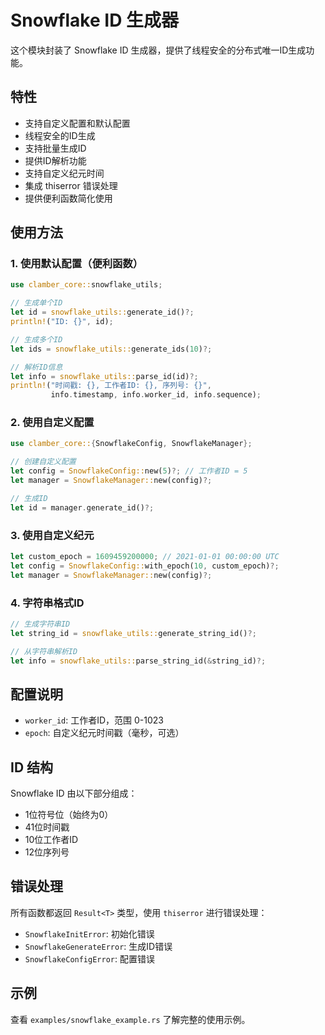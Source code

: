 # Snowflake ID 生成器

这个模块封装了 Snowflake ID 生成器，提供了线程安全的分布式唯一ID生成功能。

## 特性

- 支持自定义配置和默认配置
- 线程安全的ID生成
- 支持批量生成ID
- 提供ID解析功能
- 支持自定义纪元时间
- 集成 thiserror 错误处理
- 提供便利函数简化使用

## 使用方法

### 1. 使用默认配置（便利函数）

```rust
use clamber_core::snowflake_utils;

// 生成单个ID
let id = snowflake_utils::generate_id()?;
println!("ID: {}", id);

// 生成多个ID
let ids = snowflake_utils::generate_ids(10)?;

// 解析ID信息
let info = snowflake_utils::parse_id(id)?;
println!("时间戳: {}, 工作者ID: {}, 序列号: {}", 
         info.timestamp, info.worker_id, info.sequence);
```

### 2. 使用自定义配置

```rust
use clamber_core::{SnowflakeConfig, SnowflakeManager};

// 创建自定义配置
let config = SnowflakeConfig::new(5)?; // 工作者ID = 5
let manager = SnowflakeManager::new(config)?;

// 生成ID
let id = manager.generate_id()?;
```

### 3. 使用自定义纪元

```rust
let custom_epoch = 1609459200000; // 2021-01-01 00:00:00 UTC
let config = SnowflakeConfig::with_epoch(10, custom_epoch)?;
let manager = SnowflakeManager::new(config)?;
```

### 4. 字符串格式ID

```rust
// 生成字符串ID
let string_id = snowflake_utils::generate_string_id()?;

// 从字符串解析ID
let info = snowflake_utils::parse_string_id(&string_id)?;
```

## 配置说明

- `worker_id`: 工作者ID，范围 0-1023
- `epoch`: 自定义纪元时间戳（毫秒，可选）

## ID 结构

Snowflake ID 由以下部分组成：
- 1位符号位（始终为0）
- 41位时间戳
- 10位工作者ID
- 12位序列号

## 错误处理

所有函数都返回 `Result<T>` 类型，使用 `thiserror` 进行错误处理：

- `SnowflakeInitError`: 初始化错误
- `SnowflakeGenerateError`: 生成ID错误
- `SnowflakeConfigError`: 配置错误

## 示例

查看 `examples/snowflake_example.rs` 了解完整的使用示例。